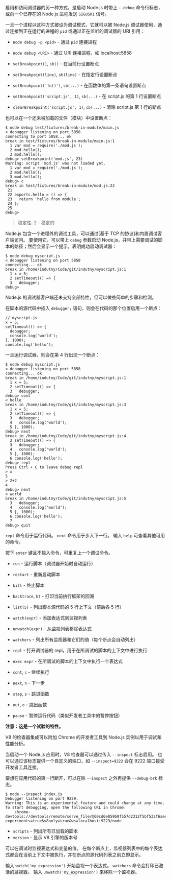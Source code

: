 
启用和访问调试器的另一种方式，是启动 Node.js 时带上 `--debug` 命令行标志，或向一个已存在的 Node.js 进程发送 `SIGUSR1` 信号。

一旦一个进程以这种方式被设为调试模式，它就可以被 Node.js 调试器使用，通过连接到正在运行的进程的 `pid` 或通过正在监听的调试器的 URI 引用：

* `node debug -p <pid>` - 通过 `pid` 连接进程
* `node debug <URI>` - 通过 URI 连接进程，如 localhost:5858



* `setBreakpoint()`, `sb()` - 在当前行设置断点
* `setBreakpoint(line)`, `sb(line)` - 在指定行设置断点
* `setBreakpoint('fn()')`, `sb(...)` - 在函数体的第一条语句设置断点
* `setBreakpoint('script.js', 1)`, `sb(...)` - 在 script.js 的第 1 行设置断点
* `clearBreakpoint('script.js', 1)`, `cb(...)` - 清除 script.js 第 1 行的断点

也可以在一个还未被加载的文件（模块）中设置断点：

	
    $ node debug test/fixtures/break-in-module/main.js
    < debugger listening on port 5858
    connecting to port 5858... ok
    break in test/fixtures/break-in-module/main.js:1
      1 var mod = require('./mod.js');
      2 mod.hello();
      3 mod.hello();
    debug> setBreakpoint('mod.js', 23)
    Warning: script 'mod.js' was not loaded yet.
      1 var mod = require('./mod.js');
      2 mod.hello();
      3 mod.hello();
    debug> c
    break in test/fixtures/break-in-module/mod.js:23
     21
     22 exports.hello = () => {
     23   return 'hello from module';
     24 };
     25
    debug>
	





> 稳定性: 2 - 稳定的

<!-- type=misc -->

Node.js 包含一个进程外的调试工具，可以通过[基于 TCP 的协议]和内置调试客户端访问。
要使用它，可以带上 `debug` 参数启动 Node.js，并带上需要调试的脚本的路径；然后会显示一个提示，表明成功启动调试器：

	
    $ node debug myscript.js
    < debugger listening on port 5858
    connecting... ok
    break in /home/indutny/Code/git/indutny/myscript.js:1
      1 x = 5;
      2 setTimeout(() => {
      3   debugger;
    debug>
	

Node.js 的调试器客户端还未支持全部特性，但可以做些简单的步骤和检测。

在脚本的源代码中插入 `debugger;` 语句，则会在代码的那个位置启用一个断点：

	
    // myscript.js
    x = 5;
    setTimeout(() => {
      debugger;
      console.log('world');
    }, 1000);
    console.log('hello');
	

一旦运行调试器，则会在第 4 行出现一个断点：

	
    $ node debug myscript.js
    < debugger listening on port 5858
    connecting... ok
    break in /home/indutny/Code/git/indutny/myscript.js:1
      1 x = 5;
      2 setTimeout(() => {
      3   debugger;
    debug> cont
    < hello
    break in /home/indutny/Code/git/indutny/myscript.js:3
      1 x = 5;
      2 setTimeout(() => {
      3   debugger;
      4   console.log('world');
      5 }, 1000);
    debug> next
    break in /home/indutny/Code/git/indutny/myscript.js:4
      2 setTimeout(() => {
      3   debugger;
      4   console.log('world');
      5 }, 1000);
      6 console.log('hello');
    debug> repl
    Press Ctrl + C to leave debug repl
    > x
    5
    > 2+2
    4
    debug> next
    < world
    break in /home/indutny/Code/git/indutny/myscript.js:5
      3   debugger;
      4   console.log('world');
      5 }, 1000);
      6 console.log('hello');
      7
    debug> quit
	

`repl` 命令用于运行代码。
`next` 命令用于步入下一行。
输入 `help` 可查看其他可用的命令。

按下 `enter` 键且不输入命令，可重复上一个调试命令。



* `run` - 运行脚本（调试器开始时自动运行）
* `restart` - 重新启动脚本
* `kill` - 终止脚本



* `backtrace`, `bt` - 打印当前执行框架的回溯
* `list(5)` - 列出脚本源代码的 5 行上下文（前后各 5 行）
* `watch(expr)` - 添加表达式到监视列表
* `unwatch(expr)` - 从监视列表移除表达式
* `watchers` - 列出所有监视器和它们的值（每个断点会自动列出）
* `repl` - 打开调试器的 repl，用于在所调试的脚本的上下文中进行执行
* `exec expr` - 在所调试的脚本的上下文中执行一个表达式



* `cont`, `c` - 继续执行
* `next`, `n` - 下一步
* `step`, `s` - 跳进函数
* `out`, `o` - 跳出函数
* `pause` - 暂停运行代码（类似开发者工具中的暂停按钮）



**注意：这是一个试验的特性。**

V8 的检查器集成可以附加 Chrome 的开发者工具到 Node.js 实例以用于调试和性能分析。

当启动一个 Node.js 应用时，V8 检查器可以通过传入 `--inspect` 标志启用。
也可以通过该标志提供一个自定义的端口，如 `--inspect=9222` 会在 9222 端口接受开发者工具连接。

要想在应用代码的第一行断开，可以在除 `--inspect` 之外再提供 `--debug-brk` 标志。

	
    $ node --inspect index.js
    Debugger listening on port 9229.
    Warning: This is an experimental feature and could change at any time.
    To start debugging, open the following URL in Chrome:
        chrome-devtools://devtools/remote/serve_file/@60cd6e859b9f557d2312f5bf532f6aec5f284980/inspector.html?experiments=true&v8only=true&ws=localhost:9229/node
	



* `scripts` - 列出所有已加载的脚本
* `version` - 显示 V8 引擎的版本号



可以在调试时监视表达式和变量的值。
在每个断点上，监视器列表中的每个表达式都会在当前上下文中被执行，并在断点的源代码列表之前立即显示。

输入 `watch('my_expression')` 开始监视一个表达式。
`watchers` 命令会打印已激活的监视器。
输入 `unwatch('my_expression')` 来移除一个监视器。


